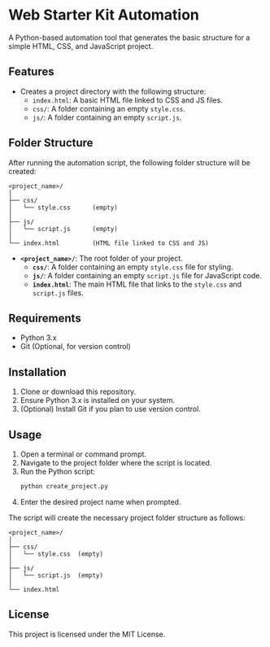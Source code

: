 # Web Starter Kit Automation

A Python-based automation tool that generates the basic structure for a simple HTML, CSS, and JavaScript project.

## Features

- Creates a project directory with the following structure:
  - `index.html`: A basic HTML file linked to CSS and JS files.
  - `css/`: A folder containing an empty `style.css`.
  - `js/`: A folder containing an empty `script.js`.


## Folder Structure

After running the automation script, the following folder structure will be created:

```
<project_name>/
│
├── css/
│   └── style.css      (empty)
│
├── js/
│   └── script.js      (empty)
│
└── index.html         (HTML file linked to CSS and JS)
```

- **`<project_name>/`**: The root folder of your project.
  - **`css/`**: A folder containing an empty `style.css` file for styling.
  - **`js/`**: A folder containing an empty `script.js` file for JavaScript code.
  - **`index.html`**: The main HTML file that links to the `style.css` and `script.js` files.

## Requirements

- Python 3.x
- Git (Optional, for version control)

## Installation

1. Clone or download this repository.
2. Ensure Python 3.x is installed on your system.
3. (Optional) Install Git if you plan to use version control.

## Usage

1. Open a terminal or command prompt.
2. Navigate to the project folder where the script is located.
3. Run the Python script:
   ```bash
   python create_project.py
   ```
4. Enter the desired project name when prompted.

The script will create the necessary project folder structure as follows:

```
<project_name>/
│
├── css/
│   └── style.css  (empty)
│
├── js/
│   └── script.js  (empty)
│
└── index.html
```

## License

This project is licensed under the MIT License.
```